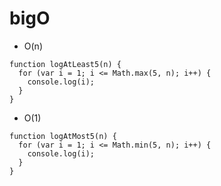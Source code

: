# bigO

- O(n)
```
function logAtLeast5(n) {
  for (var i = 1; i <= Math.max(5, n); i++) {
    console.log(i);
  }
}
```
- O(1)
```
function logAtMost5(n) {
  for (var i = 1; i <= Math.min(5, n); i++) {
    console.log(i);
  }
}
```
